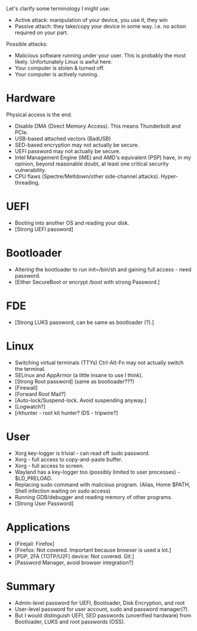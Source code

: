 

Let's clarify some terminology I might use:

* Active attack: manipulation of your device, you use it, they win
* Passive attach: they take/copy your device in some way. i.e. no action required on your part.

Possible attacks:

* Malicious software running under your user. This is probably the most likely. Unfortunately Linux is awful here.
* Your computer is stolen & turned off.
* Your computer is actively running.

# Hardware

Physical access is the end.

* Disable DMA (Direct Memory Access). This means Thunderbolt and PCIe.
* USB-based attached vectors (BadUSB)
* SED-based encryption may not actually be secure.
* UEFI password may not actually be secure.
* Intel Management Engine (IME) and AMD's equivalent (PSP) have, in my opinion, beyond reasonable doubt, at least one critical security vulnerability.
* CPU flaws (Spectre/Meltdown/other side-channel attacks). Hyper-threading.

# UEFI

* Booting into another OS and reading your disk.
* [Strong UEFI password]

# Bootloader

* Altering the bootloader to run init=/bin/sh and gaining full access - need password.
* [Either SecureBoot or encrypt /boot with strong Password.]

# FDE

* [Strong LUKS password, can be same as bootloader (?).]

# Linux

* Switching virtual terminals (TTYs) Ctrl-Alt-Fn may not actually switch the terminal.
* SELinux and AppArmor (a little insane to use I think).
* [Strong Root password] (same as bootloader???)
* [Firewall]
* [Forward Root Mail?]
* [Auto-lock/Suspend-lock. Avoid suspending anyway.]
* [Logwatch?]
* [rkhunter - root kit hunter? IDS - tripwire?]

# User

* Xorg key-logger is trivial - can read off sudo password.
* Xorg - full access to copy-and-paste buffer.
* Xorg - full access to screen.
* Wayland has a key-logger too (possibly limited to user processes) - $LD_PRELOAD.
* Replacing sudo command with malicious program. (Alias, Home $PATH, Shell infection waiting on sudo access)
* Running GDB/debugger and reading memory of other programs.
* [Strong User Password]

# Applications

* [Firejail: Firefox]
* [Firefox: Not covered. Important because browser is used a lot.]
* [PGP, 2FA (TOTP/U2F) device: Not covered. Git.]
* [Password Manager, avoid browser integration?]

# Summary

* Admin-level password for UEFI, Bootloader, Disk Encryption, and root
* User-level password for user account, sudo and password manager(?).
* But I would distinguish UEFI, SED passwords (unverified hardware) from Bootloader, LUKS and root passwords (OSS).


[1]: https://github.com/lfit/itpol/blob/master/linux-workstation-security.md
